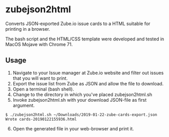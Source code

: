 # zubejson2html
Converts JSON-exported Zube.io issue cards to a HTML suitable for printing in a browser.

The bash script and the HTML/CSS template were developed and tested in MacOS Mojave with Chrome 71.

## Usage

1. Navigate to your Issue manager at Zube.io website and filter out issues that you will want to print. 
2. Export the issue list from Zube as JSON and allow the file to download.
3. Open a terminal (bash shell).
4. Change to the directory in which you've placed zubejson2html.sh
5. Invoke zubejson2html.sh with your download JSON-file as first argument.
```
$ ./zubejson2html.sh ~/Downloads/2019-01-22-zube-cards-export.json 
Wrote cards-20190122155936.html
```
6. Open the generated file in your web-browser and print it.
